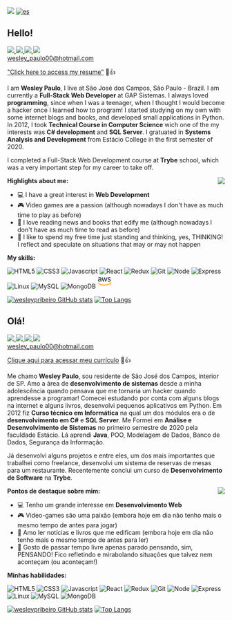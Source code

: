 <a href="#pt"><img src="https://img.shields.io/badge/lang-pt--br-green.svg"></img></a>
[![es](https://img.shields.io/badge/lang-es-yellow.svg)](https://github.com/wesleypribeiro/wesleypribeiro/blob/main/README.es.md)

<h2>Hello!</h2>
<p align="left">
  <a href="https://wesleypribeiro.github.io/" target="_blank">
    <img height="32px" src="https://wesleypribeiro.github.io/img/github.png" />
  </a>
  <a href="https://www.linkedin.com/in/wesleypribeiro/" target="_blank">
    <img height="32px" src="https://wesleypribeiro.github.io/img/linkedin.png" />
  </a>
  <a href="https://www.facebook.com/wesleybehbs" target="_blank">
    <img height="32px" src="https://wesleypribeiro.github.io/img/facebook.png" />
  </a>
  <a href="https://www.instagram.com/wesleypribeiro_" target="_blank">
    <img height="32px" src="https://wesleypribeiro.github.io/img/instagram.png" />
  </a>
 <br /><a href="mailto:wesley_paulo00@hotmail.com" target="_blank">wesley_paulo00@hotmail.com</a>
</p>
<a href="https://gitconnected.com/wesleypribeiro/resume">"Click here to access my resume"</a> 📄👍
<p>I am <b>Wesley Paulo</b>, I live at São José dos Campos, São Paulo - Brazil. I am currently a <b>Full-Stack Web Developer</b> at GAP Sistemas. I always loved <b>programming</b>, since when I was a teenager, when I thought I would become a hacker once I learned how to program! I started studying on my own with some internet blogs and books, and developed small applications in Python. In 2012, I took <b>Technical Course in Computer Science</b> wich one of the my interests was <b>C# development</b> and <b>SQL Server</b>. I gratuated in <b> Systems Analysis and Development</b> from Estácio College in the first semester of 2020.</p>

<p>I completed a Full-Stack Web Development course at <b>Trybe</b> school, which was a very important step for my career to take off.</p> 

<img align="right" src="https://media.giphy.com/media/ZVik7pBtu9dNS/giphy.gif" />
<b>Highlights about me:</b>
<ul align="left">
  <li>💻 I have a great interest in <b>Web Development</b></li>
  <li>🎮 Video games are a passion (although nowadays I don't have as much time to play as before)</li>
  <li>📖 I love reading news and books that edify me (although nowadays I don't have as much time to read as before)</li>
  <li>💭 I like to spend my free time just standing and thinking, yes, THINKING! I reflect and speculate on situations that may or may not happen</li>
</ul>

<b>My skills:</b>
<p align="left">
<img height="32px" src="https://user-images.githubusercontent.com/60102340/111059115-bf43e200-8471-11eb-8ec7-f65c11f035dc.png" alt="HTML5" />
<img height="32px" src="https://user-images.githubusercontent.com/60102340/111059142-e26e9180-8471-11eb-9801-d6cbd405001b.png" alt="CSS3" />
<img height="32px" src="https://user-images.githubusercontent.com/60102340/111058883-41330b80-8470-11eb-925e-2840cc98a48a.png" alt="Javascript" />
<img height="32px" src="https://user-images.githubusercontent.com/60102340/111058928-940cc300-8470-11eb-88fa-9d5b0b6b506f.png" alt="React" />
<img height="32px" src="https://user-images.githubusercontent.com/60102340/111059206-793b4e00-8472-11eb-9271-6241c915015d.png" alt="Redux" />
<img height="32px" src="https://user-images.githubusercontent.com/60102340/111059252-d20ae680-8472-11eb-9f1f-be95b9ccb7d5.png" alt="Git" />
<img height="32px" src="https://user-images.githubusercontent.com/60102340/111059324-7db43680-8473-11eb-928c-e3a7a92c4fd8.png" alt="Node" />
<img height="32px" src="https://user-images.githubusercontent.com/60102340/121813902-971c7880-cc44-11eb-85f0-2306e0738c78.png" alt="Express" />
<img height="32px" src="https://user-images.githubusercontent.com/60102340/111059344-a0dee600-8473-11eb-876e-ce6212305773.png" alt="Linux" />
<img height="32px" src="https://user-images.githubusercontent.com/60102340/119366103-feb75780-bc86-11eb-8d98-f78835650b85.png" alt="MySQL" />
<img height="32px" src="https://user-images.githubusercontent.com/60102340/119366211-1b538f80-bc87-11eb-89f4-d679189e1ea3.png" alt="MongoDB" />
<img height="32px" src="aws.png" alt="AWS" />
</p>

[![wesleypribeiro GitHub stats](https://github-readme-stats.vercel.app/api?username=wesleypribeiro)](https://github.com/wesleypribeiro/github-readme-stats)
[![Top Langs](https://github-readme-stats.vercel.app/api/top-langs/?username=wesleypribeiro&layout=compact)](https://github.com/wesleypribeiro/github-readme-stats)

<section id="pt">
  <h2>Olá!</h2>
  <p align="left">
    <a href="https://wesleypribeiro.github.io/" target="_blank">
      <img height="32px" src="https://wesleypribeiro.github.io/img/github.png" />
    </a>
    <a href="https://www.linkedin.com/in/wesleypribeiro/" target="_blank">
      <img height="32px" src="https://wesleypribeiro.github.io/img/linkedin.png" />
    </a>
    <a href="https://www.facebook.com/wesleybehbs" target="_blank">
      <img height="32px" src="https://wesleypribeiro.github.io/img/facebook.png" />
    </a>
    <a href="https://www.instagram.com/wesleypribeiro_" target="_blank">
      <img height="32px" src="https://wesleypribeiro.github.io/img/instagram.png" />
    </a>
  <br /><a href="mailto:wesley_paulo00@hotmail.com" target="_blank">wesley_paulo00@hotmail.com</a>
  </p>
  <a href="https://gitconnected.com/wesleypribeiro/resume">Clique aqui para acessar meu currículo</a> 📄👍
  <p>Me chamo <b>Wesley Paulo</b>, sou residente de São José dos Campos, interior de SP. Amo a área de <b>desenvolvimento de sistemas</b> desde a minha adolescência quando pensava que me tornaria um hacker quando aprendesse a programar! Comecei estudando por conta com alguns blogs na internet e alguns livros, desenvolvi pequenos aplicativos em Python. Em 2012 fiz <b>Curso técnico em Informática</b> na qual um dos módulos era o de <b>desenvolvimento em C#</b> e <b>SQL Server</b>. Me Formei em <b>Análise e Desenvolvimento de Sistemas</b> no primeiro semestre de 2020 pela faculdade Estácio. Lá aprendi <b>Java</b>, POO, Modelagem de Dados, Banco de Dados, Segurança da Informação.</p>

  <p>Já desenvolvi alguns projetos e entre eles, um dos mais importantes que trabalhei como freelance, desenvolvi um sistema de reservas de mesas para um restaurante. Recentemente conclui um curso de <b>Desenvolvimento de Software</b> na <b>Trybe</b>.</p> 

  <img align="right" src="https://media.giphy.com/media/ZVik7pBtu9dNS/giphy.gif" />
  <b>Pontos de destaque sobre mim:</b>
  <ul align="left">
    <li>💻 Tenho um grande interesse em <b>Desenvolvimento Web</b></li>
    <li>🎮 Video-games são uma paixão (embora hoje em dia não tenho mais o mesmo tempo de antes para jogar)</li>
    <li>📖 Amo ler notícias e livros que me edificam (embora hoje em dia não tenho mais o mesmo tempo de antes para ler)</li>
    <li>💭 Gosto de passar tempo livre apenas parado pensando, sim, PENSANDO! Fico refletindo e mirabolando situações que talvez nem aconteçam (ou aconteçam!)</li>
  </ul>

  <b>Minhas habilidades:</b>
  <p align="left">
  <img height="32px" src="https://user-images.githubusercontent.com/60102340/111059115-bf43e200-8471-11eb-8ec7-f65c11f035dc.png" alt="HTML5" />
  <img height="32px" src="https://user-images.githubusercontent.com/60102340/111059142-e26e9180-8471-11eb-9801-d6cbd405001b.png" alt="CSS3" />
  <img height="32px" src="https://user-images.githubusercontent.com/60102340/111058883-41330b80-8470-11eb-925e-2840cc98a48a.png" alt="Javascript" />
  <img height="32px" src="https://user-images.githubusercontent.com/60102340/111058928-940cc300-8470-11eb-88fa-9d5b0b6b506f.png" alt="React" />
  <img height="32px" src="https://user-images.githubusercontent.com/60102340/111059206-793b4e00-8472-11eb-9271-6241c915015d.png" alt="Redux" />
  <img height="32px" src="https://user-images.githubusercontent.com/60102340/111059252-d20ae680-8472-11eb-9f1f-be95b9ccb7d5.png" alt="Git" />
  <img height="32px" src="https://user-images.githubusercontent.com/60102340/111059324-7db43680-8473-11eb-928c-e3a7a92c4fd8.png" alt="Node" />
  <img height="32px" src="https://user-images.githubusercontent.com/60102340/121813902-971c7880-cc44-11eb-85f0-2306e0738c78.png" alt="Express" />
  <img height="32px" src="https://user-images.githubusercontent.com/60102340/111059344-a0dee600-8473-11eb-876e-ce6212305773.png" alt="Linux" />
  <img height="32px" src="https://user-images.githubusercontent.com/60102340/119366103-feb75780-bc86-11eb-8d98-f78835650b85.png" alt="MySQL" />
  <img height="32px" src="https://user-images.githubusercontent.com/60102340/119366211-1b538f80-bc87-11eb-89f4-d679189e1ea3.png" alt="MongoDB" />
  </p>

  [![wesleypribeiro GitHub stats](https://github-readme-stats.vercel.app/api?username=wesleypribeiro)](https://github.com/wesleypribeiro/github-readme-stats)
  [![Top Langs](https://github-readme-stats.vercel.app/api/top-langs/?username=wesleypribeiro&layout=compact)](https://github.com/wesleypribeiro/github-readme-stats)
</section>

